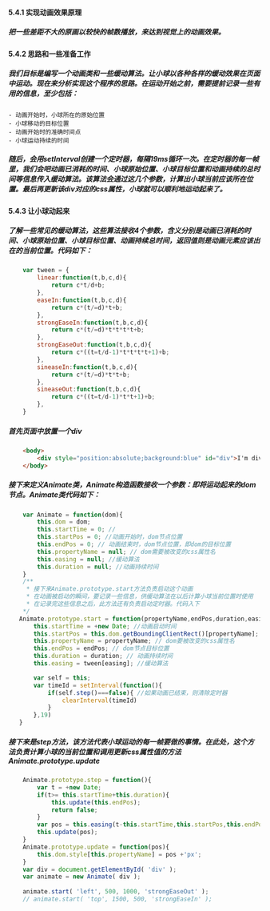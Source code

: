 #### 5.4.1 实现动画效果原理
##### 把一些差距不大的原画以较快的帧数播放，来达到视觉上的动画效果。
#### 5.4.2 思路和一些准备工作
##### 我们目标是编写一个动画类和一些缓动算法。让小球以各种各样的缓动效果在页面中运动。现在来分析实现这个程序的思路。在运动开始之前，需要提前记录一些有用的信息，至少包括：
    - 动画开始时，小球所在的原始位置
    - 小球移动的目标位置
    - 动画开始时的准确时间点
    - 小球运动持续的时间
##### 随后，会用setInterval创建一个定时器，每隔19ms循环一次。在定时器的每一帧里，我们会吧动画已消耗的时间、小球原始位置、小球目标位置和动画持续的总时间等信息传入缓动算法。该算法会通过这几个参数，计算出小球当前应该所在位置。最后再更新该div对应的css属性，小球就可以顺利地运动起来了。
#### 5.4.3 让小球动起来
##### 了解一些常见的缓动算法，这些算法接收4个参数，含义分别是动画已消耗的时间、小球原始位置、小球目标位置、动画持续总时间，返回值则是动画元素应该出在的当前位置。代码如下：
```javascript
    var tween = {
        linear:function(t,b,c,d){
            return c*t/d+b;
        },
        easeIn:function(t,b,c,d){
            return c*(t/=d)*t+b;
        },
        strongEaseIn:function(t,b,c,d){
            return c*(t/=d)*t*t*t*t+b;
        },
        strongEaseOut:function(t,b,c,d){
            return c*((t=t/d-1)*t*t*t*t+1)+b;
        },
        sineaseIn:function(t,b,c,d){
            return c*(t/=d)*t*t+b;
        },
        sineaseOut:function(t,b,c,d){
            return c*((t=t/d-1)*t*t+1)+b;
        },
    }
```
##### 首先页面中放置一个div
```html
    <body>
        <div style="position:absolute;background:blue" id="div">I'm div</div>
    </body>
```
##### 接下来定义Animate类，Animate构造函数接收一个参数：即将运动起来的dom节点。Animate类代码如下：
```javascript
    var Animate = function(dom){
        this.dom = dom;
        this.startTime = 0; //
        this.startPos = 0; //动画开始时，dom节点位置
        this.endPos = 0; // 动画结束时，dom节点位置，即dom的目标位置
        this.propertyName = null; // dom需要被改变的css属性名
        this.easing = null; //缓动算法
        this.duration = null; //动画持续时间
    }
    /**
     * 接下来Animate.prototype.start方法负责启动这个动画
     * 在动画被启动的瞬间，要记录一些信息，供缓动算法在以后计算小球当前位置时使用
     * 在记录完这些信息之后，此方法还有负责启动定时器。代码入下
    */
   Animate.prototype.start = function(propertyName,endPos,duration,easing){
       this.startTime = +new Date; //动画启动时间
       this.startPos = this.dom.getBoundingClientRect()[propertyName]; //dom节点初始位置
       this.propertyName = propertyName; // dom要被改变的css属性名
       this.endPos = endPos; // dom节点目标位置
       this.duration = duration; // 动画持续时间
       this.easing = tween[easing]; //缓动算法

       var self = this;
       var timeId = setInterval(function(){
           if(self.step()===false){ //如果动画已结束，则清除定时器
               clearInterval(timeId)
           }
       },19)
   }
```
##### 接下来是step方法，该方法代表小球运动的每一帧要做的事情。在此处，这个方法负责计算小球的当前位置和调用更新css属性值的方法Animate.prototype.update
```javascript
    Animate.prototype.step = function(){
        var t = +new Date;
        if(t>= this.startTime+this.duration){
            this.update(this.endPos);
            return false;
        }
        var pos = this.easing(t-this.startTime,this.startPos,this.endPos-this.startPos,this.duration);
        this.update(pos);
    }
    Animate.prototype.update = function(pos){
        this.dom.style[this.propertyName] = pos +'px';
    }
    var div = document.getElementById( 'div' );
    var animate = new Animate( div ); 
 
    animate.start( 'left', 500, 1000, 'strongEaseOut' ); 
    // animate.start( 'top', 1500, 500, 'strongEaseIn' ); 
```
